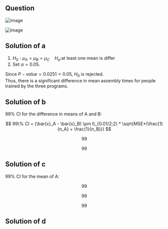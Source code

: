 ## Question

![image](https://github.com/user-attachments/assets/64e6c932-ba49-4d46-9900-e3adefd0f4cb)

![image](https://github.com/user-attachments/assets/c70cf92e-d3a0-48a0-919f-f9e806d1e0be)

## Solution of a
1. $H_0:\mu_A = \mu_B = \mu_C \quad H_a$:at least one mean is differ
2. Set $\alpha = 0.05$.

Since $P-value = 0.0251 < 0.05$, $H_0$ is rejected.  
Thus, there is a significant difference in mean assembly times for people trained by the three programs.

## Solution of b
99% CI for the difference in means of A and B:

$$
99\% CI = (\bar{x}_A - \bar{x}_B) \pm t\_{0.01/2;2} * \sqrt{MSE*(\frac{1}{n_A} + \frac{1}{n_B})}
$$

$$
99% CI = (60.5- 54.667) \pm 3.250 * \sqrt{14.941*(\frac{1}{4} + \frac{1}{3})}
$$

$$
99% CI = (−3.7617, 15.4277)
$$

## Solution of c
99% CI for the mean of A:

$$
99% CI = \bar{x}_A \pm t\_{0.01/2;4-1} * \frac{s_A}{\sqrt{n_A}}
$$

$$
99% CI = 60.5 \pm 5.841 * \sqrt{\frac{9.667}{4}}
$$

$$
99% CI = (51.4196, 69.5804)
$$

## Solution of d
